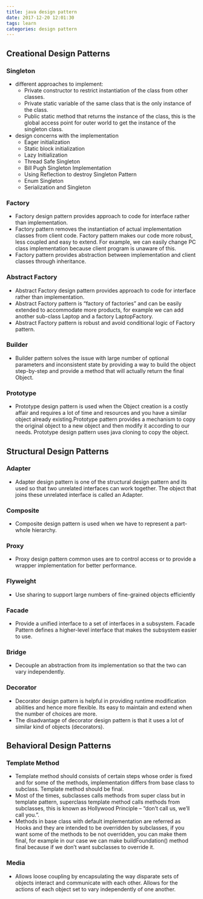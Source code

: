 ```yaml
---
title: java design pattern
date: 2017-12-20 12:01:30
tags: learn
categories: design pattern
---
```


## Creational Design Patterns

### Singleton

- different approaches to implement:
  - Private constructor to restrict instantiation of the class from other classes.
  - Private static variable of the same class that is the only instance of the class.
  - Public static method that returns the instance of the class, this is the global access point for outer world to get the instance of the singleton class.
- design concerns with the implementation
  - Eager initialization
  - Static block initialization
  - Lazy Initialization
  - Thread Safe Singleton
  - Bill Pugh Singleton Implementation
  - Using Reflection to destroy Singleton Pattern
  - Enum Singleton
  - Serialization and Singleton

### Factory

- Factory design pattern provides approach to code for interface rather than implementation.
- Factory pattern removes the instantiation of actual implementation classes from client code. Factory pattern makes our code more robust, less coupled and easy to extend. For example, we can easily change PC class implementation because client program is unaware of this.
- Factory pattern provides abstraction between implementation and client classes through inheritance.

### Abstract Factory

- Abstract Factory design pattern provides approach to code for interface rather than implementation.
- Abstract Factory pattern is “factory of factories” and can be easily extended to accommodate more products, for example we can add another sub-class Laptop and a factory LaptopFactory.
- Abstract Factory pattern is robust and avoid conditional logic of Factory pattern.

### Builder

- Builder pattern solves the issue with large number of optional parameters and inconsistent state by providing a way to build the object step-by-step and provide a method that will actually return the final Object.

### Prototype

- Prototype design pattern is used when the Object creation is a costly affair and requires a lot of time and resources and you have a similar object already existing.Prototype pattern provides a mechanism to copy the original object to a new object and then modify it according to our needs. Prototype design pattern uses java cloning to copy the object.

## Structural Design Patterns

### Adapter

- Adapter design pattern is one of the structural design pattern and its used so that two unrelated interfaces can work together. The object that joins these unrelated interface is called an Adapter.

### Composite

- Composite design pattern is used when we have to represent a part-whole hierarchy.

### Proxy

- Proxy design pattern common uses are to control access or to provide a wrapper implementation for better performance.

### Flyweight

- Use sharing to support large numbers of fine-grained objects efficiently

### Facade

- Provide a unified interface to a set of interfaces in a subsystem. Facade Pattern defines a higher-level interface that makes the subsystem easier to use.

### Bridge

- Decouple an abstraction from its implementation so that the two can vary independently.

### Decorator

- Decorator design pattern is helpful in providing runtime modification abilities and hence more flexible. Its easy to maintain and extend when the number of choices are more.
- The disadvantage of decorator design pattern is that it uses a lot of similar kind of objects (decorators).

## Behavioral Design Patterns

### Template Method

- Template method should consists of certain steps whose order is fixed and for some of the methods, implementation differs from base class to subclass. Template method should be final.
- Most of the times, subclasses calls methods from super class but in template pattern, superclass template method calls methods from subclasses, this is known as Hollywood Principle – “don’t call us, we’ll call you.”.
- Methods in base class with default implementation are referred as Hooks and they are intended to be overridden by subclasses, if you want some of the methods to be not overridden, you can make them final, for example in our case we can make buildFoundation() method final because if we don’t want subclasses to override it.

### Media

- Allows loose coupling by encapsulating the way disparate sets of objects interact and communicate with each other. Allows for the actions of each object set to vary independently of one another.